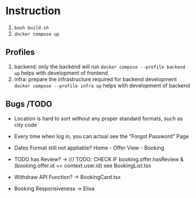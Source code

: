 # Instruction
1. `bash build.sh`
2. `docker compose up` 
## Profiles
1. backend: only the backend will run  `docker compose --profile backend up` helps with development of frontend
2. infra: prepare the infrastructure required for backend development `docker compose --profile infra up` helps with development of backend


## Bugs /TODO 
- Location is hard to sort without any proper standard formats, such as city code
- Every time when log in, you can actual see the "Forgot Password" Page
- Dates Format still not appliable? Home - Offer View - Booking
- TODO has Review? ->  /// TODO: CHECK IF booking.offer.hasReview & (booking.offer.id == context.user.id) see BookingList.tsx
- Withdraw API Function? -> BookingCard.tsx

- Booking Responsiveness -> Elisa